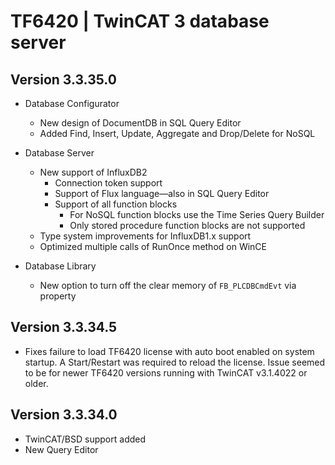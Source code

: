 # TF6420 | TwinCAT 3 database server

## Version 3.3.35.0

- Database Configurator
    - New design of DocumentDB in SQL Query Editor
    - Added Find, Insert, Update, Aggregate and Drop/Delete for NoSQL
- Database Server

    - New support of InfluxDB2
        - Connection token support
        - Support of Flux language—also in SQL Query Editor
        - Support of all function blocks
            - For NoSQL function blocks use the Time Series Query Builder
            - Only stored procedure function blocks are not supported
    - Type system improvements for InfluxDB1.x support
    - Optimized multiple calls of RunOnce method on WinCE

- Database Library
    - New option to turn off the clear memory of `FB_PLCDBCmdEvt` via property

## Version 3.3.34.5

- Fixes failure to load TF6420 license with auto boot enabled on system startup. A Start/Restart was required to reload the license. Issue seemed to be for newer TF6420 versions running with TwinCAT v3.1.4022 or older.

## Version 3.3.34.0

- TwinCAT/BSD support added
- New Query Editor
